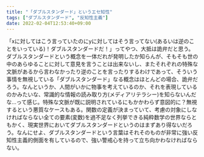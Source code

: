 ```yaml
---
title: "「ダブルスタンダード」というエセ知性"
tags: ["ダブルスタンダード", "反知性主義"]
date: 2022-02-04T12:53:40+09:00
---
```


「xに対してはこう言っていたのにyに対してはそう言ってない(あるいは逆のことをいっている)！ダブルスタンダードだ！」ってやつ、大抵は詭弁だと思う。ダブルスタンダードという概念を一体だれが発明したか知らんが、そもそも世の中のあらゆることに対して意見を言うことは出来ないし、またそれぞれの特殊な文脈があるから言わなかったり逆のことを言ったりするわけであって、そういう事情を無視している「ダブルスタンダード」なる概念はほとんどの場合、詭弁だろう。なんというか、人間がいかに物事を考えているのか、それを表現しているのかみたいな、常識的な情報の読み取り方(メディアリテラシー)を知らないんだな...って感じ。特殊な文脈が既に説明されているにもかかわらず意図的に？無視するという悪質なケースもある。関数の定義が決まっていて、考慮の対象にしなければならない全ての要素(変数)を過不足なく列挙できる純粋数学の世界ならともかく、現実世界においてダブルスタンダードというのはまずあり得ないだろう。なんにせよ、ダブルスタンダードという言葉はそれそのものが非常に強い反知性主義的側面を有しているので、強い警戒心を持って立ち向かわなければならない。